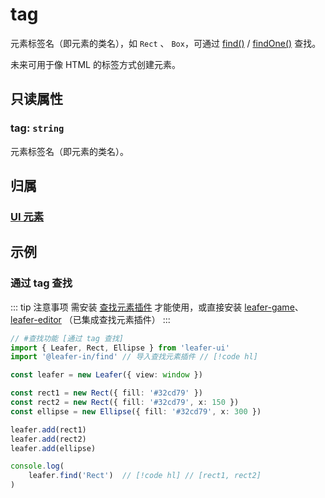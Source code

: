 # tag

元素标签名（即元素的类名），如 `Rect` 、 `Box`，可通过 [find()](/reference/UI/find.md) / [findOne()](/reference/UI/findOne.md) 查找。

未来可用于像 HTML 的标签方式创建元素。

## 只读属性

### tag: `string`

元素标签名（即元素的类名）。

## 归属

### [UI 元素](/reference/display/UI.md)

## 示例

### 通过 tag 查找

::: tip 注意事项
需安装 [查找元素插件](/plugin/in/find/index.md) 才能使用，或直接安装 [leafer-game](/guide/install/game/start.md)、 [leafer-editor](/guide/install/editor/start.md) （已集成查找元素插件）
:::

```ts
// #查找功能 [通过 tag 查找]
import { Leafer, Rect, Ellipse } from 'leafer-ui'
import '@leafer-in/find' // 导入查找元素插件 // [!code hl] 

const leafer = new Leafer({ view: window })

const rect1 = new Rect({ fill: '#32cd79' })
const rect2 = new Rect({ fill: '#32cd79', x: 150 })
const ellipse = new Ellipse({ fill: '#32cd79', x: 300 })

leafer.add(rect1)
leafer.add(rect2)
leafer.add(ellipse)

console.log(
    leafer.find('Rect')  // [!code hl] // [rect1, rect2]
)
```
